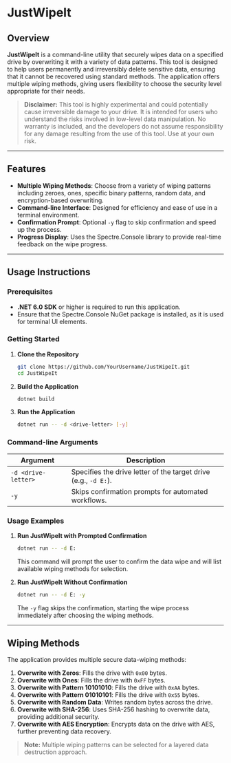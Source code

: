 # JustWipeIt

## Overview

**JustWipeIt** is a command-line utility that securely wipes data on a specified drive by overwriting it with a variety
of data patterns. This tool is designed to help users permanently and irreversibly delete sensitive data, ensuring that
it cannot be recovered using standard methods. The application offers multiple wiping methods, giving users flexibility
to choose the security level appropriate for their needs.

> **Disclaimer:** This tool is highly experimental and could potentially cause irreversible damage to your drive. It is
> intended for users who understand the risks involved in low-level data manipulation. No warranty is included, and the
> developers do not assume responsibility for any damage resulting from the use of this tool. Use at your own risk.

---

## Features

- **Multiple Wiping Methods**: Choose from a variety of wiping patterns including zeroes, ones, specific binary
  patterns, random data, and encryption-based overwriting.
- **Command-line Interface**: Designed for efficiency and ease of use in a terminal environment.
- **Confirmation Prompt**: Optional `-y` flag to skip confirmation and speed up the process.
- **Progress Display**: Uses the Spectre.Console library to provide real-time feedback on the wipe progress.

---

## Usage Instructions

### Prerequisites

- **.NET 6.0 SDK** or higher is required to run this application.
- Ensure that the Spectre.Console NuGet package is installed, as it is used for terminal UI elements.

### Getting Started

1. **Clone the Repository**
    ```bash
    git clone https://github.com/YourUsername/JustWipeIt.git
    cd JustWipeIt
    ```

2. **Build the Application**
    ```bash
    dotnet build
    ```

3. **Run the Application**
    ```bash
    dotnet run -- -d <drive-letter> [-y]
    ```

### Command-line Arguments

| Argument            | Description                                                     |
|---------------------|-----------------------------------------------------------------|
| `-d <drive-letter>` | Specifies the drive letter of the target drive (e.g., `-d E:`). |
| `-y`                | Skips confirmation prompts for automated workflows.             |

### Usage Examples

1. **Run JustWipeIt with Prompted Confirmation**
    ```bash
    dotnet run -- -d E:
    ```
   This command will prompt the user to confirm the data wipe and will list available wiping methods for selection.

2. **Run JustWipeIt Without Confirmation**
    ```bash
    dotnet run -- -d E: -y
    ```
   The `-y` flag skips the confirmation, starting the wipe process immediately after choosing the wiping methods.

---

## Wiping Methods

The application provides multiple secure data-wiping methods:

1. **Overwrite with Zeros**: Fills the drive with `0x00` bytes.
2. **Overwrite with Ones**: Fills the drive with `0xFF` bytes.
3. **Overwrite with Pattern 10101010**: Fills the drive with `0xAA` bytes.
4. **Overwrite with Pattern 01010101**: Fills the drive with `0x55` bytes.
5. **Overwrite with Random Data**: Writes random bytes across the drive.
6. **Overwrite with SHA-256**: Uses SHA-256 hashing to overwrite data, providing additional security.
7. **Overwrite with AES Encryption**: Encrypts data on the drive with AES, further preventing data recovery.

> **Note:** Multiple wiping patterns can be selected for a layered data destruction approach.

